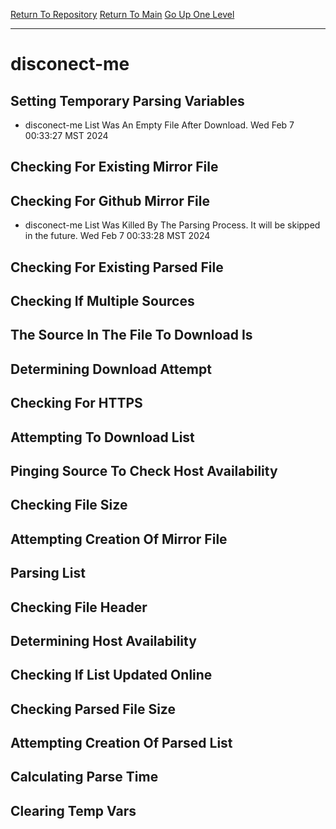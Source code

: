 [Return To Repository](https://github.com/DigitalWarrior/piholeparser/)
[Return To Main](https://github.com/DigitalWarrior/piholeparser/blob/master/RecentRunLogs/Mainlog.md)
[Go Up One Level](https://github.com/DigitalWarrior/piholeparser/blob/master/RecentRunLogs/TopLevelScripts/30-Processing-External-Blacklists.md)
____________________________________
# disconect-me
## Setting Temporary Parsing Variables
* disconect-me List Was An Empty File After Download. Wed Feb  7 00:33:27 MST 2024
## Checking For Existing Mirror File
## Checking For Github Mirror File
* disconect-me List Was Killed By The Parsing Process. It will be skipped in the future. Wed Feb  7 00:33:28 MST 2024
## Checking For Existing Parsed File
## Checking If Multiple Sources
## The Source In The File To Download Is
## Determining Download Attempt
## Checking For HTTPS
## Attempting To Download List
## Pinging Source To Check Host Availability
## Checking File Size
## Attempting Creation Of Mirror File
## Parsing List
## Checking File Header
## Determining Host Availability
## Checking If List Updated Online
## Checking Parsed File Size
## Attempting Creation Of Parsed List
## Calculating Parse Time
## Clearing Temp Vars
